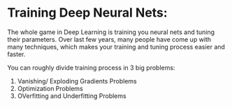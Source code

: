 # Training Deep Neural Nets:

The whole game in Deep Learning is training you neural nets and tuning their parameters. Over last few years, many people have come up with many techniques, which makes your training and tuning process easier and faster.

You can roughly divide training process in 3 big problems:
1. Vanishing/ Exploding Gradients Problems
2. Optimization Problems
3. OVerfitting and Underfitting Problems
